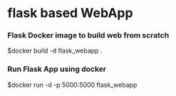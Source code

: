 # flask based WebApp

###  Flask Docker image to build web from scratch 
$docker build -d flask_webapp .

### Run Flask App using docker

$docker run -d -p 5000:5000 flask_webapp
